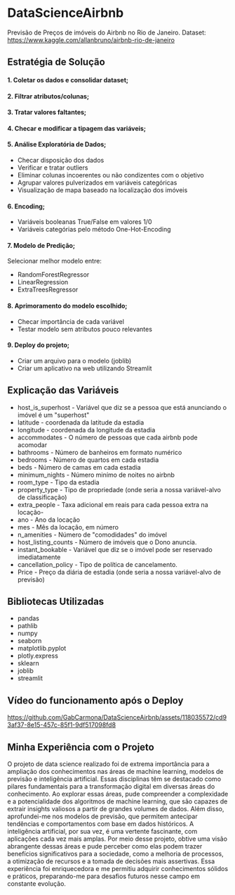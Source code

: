 # DataScienceAirbnb
Previsão de Preços de imóveis do Airbnb no Rio de Janeiro. Dataset: https://www.kaggle.com/allanbruno/airbnb-rio-de-janeiro

## Estratégia de Solução
#### 1. Coletar os dados e consolidar dataset;

#### 2. Filtrar atributos/colunas;

#### 3. Tratar valores faltantes;

#### 4. Checar e modificar a tipagem das variáveis;

#### 5. Análise Exploratória de Dados;

- Checar disposição dos dados
- Verificar e tratar outliers
- Eliminar colunas incoerentes ou não condizentes com o objetivo
- Agrupar valores pulverizados em variáveis categóricas
- Visualização de mapa baseado na localização dos imóveis

#### 6. Encoding;

- Variáveis booleanas True/False em valores 1/0
- Variáveis categórias pelo método One-Hot-Encoding

#### 7. Modelo de Predição;

Selecionar melhor modelo entre:
- RandomForestRegressor
- LinearRegression
- ExtraTreesRegressor

#### 8. Aprimoramento do modelo escolhido;

- Checar importância de cada variável
- Testar modelo sem atributos pouco relevantes

#### 9. Deploy do projeto;

- Criar um arquivo para o modelo (joblib)
- Criar um aplicativo na web utilizando Streamlit

## Explicação das Variáveis

- host_is_superhost           - Variável que diz se a pessoa que está anunciando o imóvel é um "superhost"
- latitude                    - coordenada da latitude da estadia
- longitude                   - coordenada da longitude da estadia
- accommodates                - O número de pessoas que cada airbnb pode acomodar
- bathrooms                   - Número de banheiros em formato numérico
- bedrooms                    - Número de quartos em cada estadia
- beds                        - Número de camas em cada estadia
- minimum_nights              - Número minímo de noites no airbnb
- room_type                   - Tipo da estadia
- property_type               - Tipo de propriedade (onde seria a nossa variável-alvo de classificação)
- extra_people                - Taxa adicional em reais para cada pessoa extra na locação- 
- ano                         - Ano da locação
- mes                         - Mês da locação, em número
- n_amenities                 - Número de "comodidades" do imóvel
- host_listing_counts         - Número de imóveis que o Dono anuncia.
- instant_bookable            - Variável que diz se o imóvel pode ser reservado imediatamente
- cancellation_policy         - Tipo de política de cancelamento.
- Price                       - Preço da diária de estadia (onde seria a nossa variável-alvo de previsão)

## Bibliotecas Utilizadas
- pandas
- pathlib
- numpy
- seaborn
- matplotlib.pyplot
- plotly.express
- sklearn
- joblib
- streamlit

## Vídeo do funcionamento após o Deploy

https://github.com/GabCarmona/DataScienceAirbnb/assets/118035572/cd93af37-8e15-457c-85f1-9df517098fd8

## Minha Experiência com o Projeto
O projeto de data science realizado foi de extrema importância para a ampliação dos conhecimentos nas áreas de machine learning, modelos de previsão e inteligência artificial. Essas disciplinas têm se destacado como pilares fundamentais para a transformação digital em diversas áreas do conhecimento. Ao explorar essas áreas, pude compreender a complexidade e a potencialidade dos algoritmos de machine learning, que são capazes de extrair insights valiosos a partir de grandes volumes de dados. Além disso, aprofundei-me nos modelos de previsão, que permitem antecipar tendências e comportamentos com base em dados históricos. A inteligência artificial, por sua vez, é uma vertente fascinante, com aplicações cada vez mais amplas. Por meio desse projeto, obtive uma visão abrangente dessas áreas e pude perceber como elas podem trazer benefícios significativos para a sociedade, como a melhoria de processos, a otimização de recursos e a tomada de decisões mais assertivas. Essa experiência foi enriquecedora e me permitiu adquirir conhecimentos sólidos e práticos, preparando-me para desafios futuros nesse campo em constante evolução.




